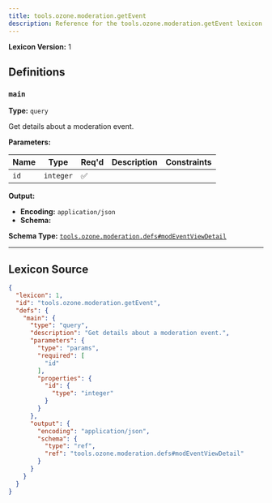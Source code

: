 ```yaml
---
title: tools.ozone.moderation.getEvent
description: Reference for the tools.ozone.moderation.getEvent lexicon
---
```

**Lexicon Version:** 1

## Definitions

<a name="main"></a>
### `main`

**Type:** `query`

Get details about a moderation event.

**Parameters:**

| Name | Type | Req'd  | Description | Constraints |
|------|------|----------|-------------|-------------|
| `id` | `integer` | ✅  |  |  |
**Output:**

- **Encoding:** `application/json`
- **Schema:**

**Schema Type:** [`tools.ozone.moderation.defs#modEventViewDetail`](/tools/ozone/moderation/defs#modEventViewDetail)



---

## Lexicon Source
```json
{
  "lexicon": 1,
  "id": "tools.ozone.moderation.getEvent",
  "defs": {
    "main": {
      "type": "query",
      "description": "Get details about a moderation event.",
      "parameters": {
        "type": "params",
        "required": [
          "id"
        ],
        "properties": {
          "id": {
            "type": "integer"
          }
        }
      },
      "output": {
        "encoding": "application/json",
        "schema": {
          "type": "ref",
          "ref": "tools.ozone.moderation.defs#modEventViewDetail"
        }
      }
    }
  }
}
```
